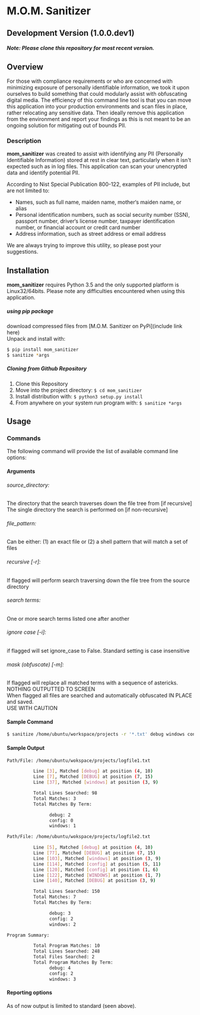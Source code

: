 # M.O.M. Sanitizer
## Development Version (1.0.0.dev1)

##### Note: Please clone this repository for most recent version.

## Overview
For those with compliance requirements or who are concerned with minimizing exposure of personally identifiable information, we took it upon ourselves to build something that could modularly assist with obfuscating digital media. The efficiency of this command line tool is that you can move this application into your production environments and scan files in place, rather relocating any sensitive data. Then ideally remove this application from the environment and report your findings as this is not meant to be an ongoing solution for mitigating out of bounds PII.

### Description
**mom_sanitizer** was created to assist with identifying any PII (Personally Identifiable Information) stored at rest in clear text, particularly when it isn't expected such as in log files. This application can scan your unencrypted data and identify potential PII.

According to Nist Special Publication 800-122, examples of PII include, but are not limited to:
* Names, such as full name, maiden name, mother‘s maiden name, or alias
* Personal identification numbers, such as social security number (SSN), passport number, driver‘s license number, taxpayer identification number, or financial account or credit card number
* Address information, such as street address or email address

We are always trying to improve this utility, so please post your suggestions.

## Installation
**mom_sanitizer** requires Python 3.5 and the only supported platform is Linux32/64bits. Please note any difficulties encountered when using this application.

##### using pip package  
download compressed files from [M.O.M. Sanitizer on PyPi](include link here)  
Unpack and install with:
```bash
$ pip install mom_sanitizer
$ sanitize *args
```  
##### Cloning from Github Repository
1. Clone this Repository
2. Move into the project directory: `$ cd mom_sanitizer`
3. Install distribution with: `$ python3 setup.py install`
4. From anywhere on your system run program with: `$ sanitize *args`  

## Usage

### Commands
The following command will provide the list of available command line options:

#### Arguments
###### source_directory:   
The directory that the search traverses down the file tree from [if recursive]    
The single directory the search is performed on [if non-recursive]

###### file_pattern:
Can be either: (1) an exact file or (2) a shell pattern that will match a set of files  
###### recursive [-r]:
If flagged will perform search traversing down the file tree from the source directory
###### search terms:
One or more search terms listed one after another
###### ignore case [-i]:
if flagged will set ignore_case to False.  Standard setting is case insensitive
###### mask (obfuscate) [-m]:
If flagged will replace all matched terms with a sequence of astericks.  
NOTHING OUTPUTTED TO SCREEN  
When flagged all files are searched and automatically obfuscated IN PLACE and saved.  
USE WITH CAUTION


#### Sample Command
```bash
$ sanitize /home/ubuntu/workspace/projects -r '*.txt' debug windows config
```

#### Sample Output
```bash
Path/File: /home/ubuntu/wokspace/projects/logfile1.txt  

          Line [3], Matched [debug] at position (4, 10)
          Line [7], Matched [DEBUG] at position (7, 15)
          Line [37], Matched [windows] at position (3, 9)

          Total Lines Searched: 98
          Total Matches: 3
          Total Matches By Term:

                debug: 2  
                config: 0
                windows: 1  

Path/File: /home/ubuntu/wokspace/projects/logfile2.txt  

          Line [5], Matched [debug] at position (4, 10)
          Line [77], Matched [DEBUG] at position (7, 15)
          Line [103], Matched [windows] at position (3, 9)
          Line [114], Matched [config] at position (5, 11)
          Line [120], Matched [config] at position (1, 6)
          Line [122], Matched [WINDOWS] at position (1, 7)
          Line [140], Matched [DEBUG] at position (3, 9)

          Total Lines Searched: 150
          Total Matches: 7
          Total Matches By Term:

                debug: 3  
                config: 2
                windows: 2  

Program Summary:  

          Total Program Matches: 10
          Total Lines Searched: 248
          Total Files Searched: 2
          Total Program Matches By Term:
                debug: 4
                config: 2
                windows: 3

```
#### Reporting options

As of now output is limited to standard (seen above).   
